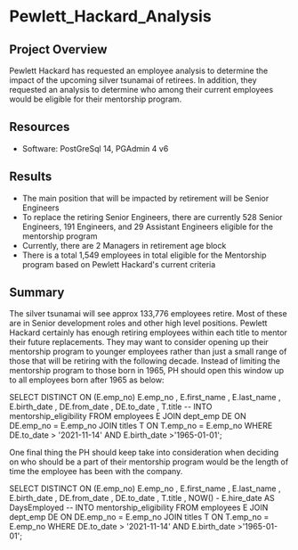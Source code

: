 # Pewlett_Hackard_Analysis

## Project Overview
Pewlett Hackard has requested an employee analysis to determine the impact of the upcoming silver tsunamai of retirees. In addition, they requested an analysis to determine who among their current employees would be eligible for their mentorship program.

## Resources
* Software: PostGreSql 14, PGAdmin 4 v6

## Results
* The main position that will be impacted by retirement will be Senior Engineers
* To replace the retiring Senior Engineers, there are currently 528 Senior Engineers, 191 Engineers, and 29 Assistant Engineers eligible for the mentorship program
* Currently, there are 2 Managers in retirement age block
* There is a total 1,549 employees in total eligible for the Mentorship program based on Pewlett Hackard's current criteria

## Summary
The silver tsunamai will see approx 133,776 employees retire. Most of these are in Senior development roles and other high level positions. Pewlett Hackard certainly has enough retiring employees within each title to mentor their future replacements. They may want to consider opening up their mentorship program to younger employees rather than just a small range of those that will be retiring with the following decade. Instead of limiting the mentorship program to those born in 1965, PH should open this window up to all employees born after 1965 as below:

SELECT DISTINCT ON (E.emp_no) E.emp_no
	, E.first_name
	, E.last_name
	, E.birth_date
	, DE.from_date
	, DE.to_date
	, T.title
-- INTO mentorship_eligibility
FROM employees E
	JOIN dept_emp DE
		ON DE.emp_no = E.emp_no
	JOIN titles T
		ON T.emp_no = E.emp_no
WHERE DE.to_date > '2021-11-14'
	AND E.birth_date >'1965-01-01';

One final thing the PH should keep take into consideration when deciding on who should be a part of their mentorship program would be the length of time the employee has been with the company.

SELECT DISTINCT ON (E.emp_no) E.emp_no
	, E.first_name
	, E.last_name
	, E.birth_date
	, DE.from_date
	, DE.to_date
	, T.title
  , NOW() - E.hire_date AS DaysEmployed
-- INTO mentorship_eligibility
FROM employees E
	JOIN dept_emp DE
		ON DE.emp_no = E.emp_no
	JOIN titles T
		ON T.emp_no = E.emp_no
WHERE DE.to_date > '2021-11-14'
	AND E.birth_date >'1965-01-01';

